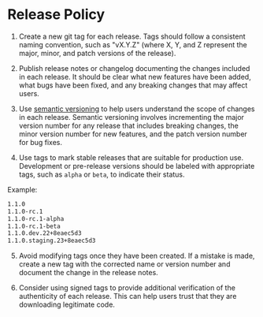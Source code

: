 # Release Policy

1. Create a new git tag for each release. Tags should follow a consistent naming convention, such as "vX.Y.Z" (where X, Y, and Z represent the major, minor, and patch versions of the release).

2. Publish release notes or changelog documenting the changes included in each release. It should be clear what new features have been added, what bugs have been fixed, and any breaking changes that may affect users.

3. Use [semantic versioning](https://semver.org/) to help users understand the scope of changes in each release. Semantic versioning involves incrementing the major version number for any release that includes breaking changes, the minor version number for new features, and the patch version number for bug fixes.

4. Use tags to mark stable releases that are suitable for production use. Development or pre-release versions should be labeled with appropriate tags, such as `alpha` or `beta`, to indicate their status.

Example:

```sh
1.1.0
1.1.0-rc.1
1.1.0-rc.1-alpha
1.1.0-rc.1-beta
1.1.0.dev.22+8eaec5d3
1.1.0.staging.23+8eaec5d3
```

5. Avoid modifying tags once they have been created. If a mistake is made, create a new tag with the corrected name or version number and document the change in the release notes.

6. Consider using signed tags to provide additional verification of the authenticity of each release. This can help users trust that they are downloading legitimate code.